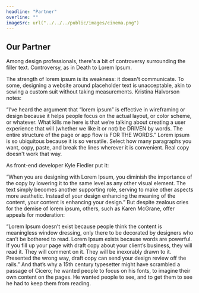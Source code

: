 ```yaml
---
headline: "Partner"
overline: ""
imageSrc: url("../../../public/images/cinema.png")
---
```


## Our Partner

Among design professionals, there's a bit of controversy surrounding the filler text. Controversy, as in Death to Lorem Ipsum.

The strength of lorem ipsum is its weakness: it doesn't communicate. To some, designing a website around placeholder text is unacceptable, akin to sewing a custom suit without taking measurements. Kristina Halvorson notes:

“I’ve heard the argument that “lorem ipsum” is effective in wireframing or design because it helps people focus on the actual layout, or color scheme, or whatever. What kills me here is that we’re talking about creating a user experience that will (whether we like it or not) be DRIVEN by words. The entire structure of the page or app flow is FOR THE WORDS.”
Lorem ipsum is so ubiquitous because it is so versatile. Select how many paragraphs you want, copy, paste, and break the lines wherever it is convenient. Real copy doesn't work that way.

As front-end developer Kyle Fiedler put it:

“When you are designing with Lorem Ipsum, you diminish the importance of the copy by lowering it to the same level as any other visual element. The text simply becomes another supporting role, serving to make other aspects more aesthetic. Instead of your design enhancing the meaning of the content, your content is enhancing your design.”
But despite zealous cries for the demise of lorem ipsum, others, such as Karen McGrane, offer appeals for moderation:

“Lorem Ipsum doesn’t exist because people think the content is meaningless window dressing, only there to be decorated by designers who can’t be bothered to read. Lorem Ipsum exists because words are powerful. If you fill up your page with draft copy about your client’s business, they will read it. They will comment on it. They will be inexorably drawn to it. Presented the wrong way, draft copy can send your design review off the rails.”
And that’s why a 15th century typesetter might have scrambled a passage of Cicero; he wanted people to focus on his fonts, to imagine their own content on the pages. He wanted people to see, and to get them to see he had to keep them from reading.
